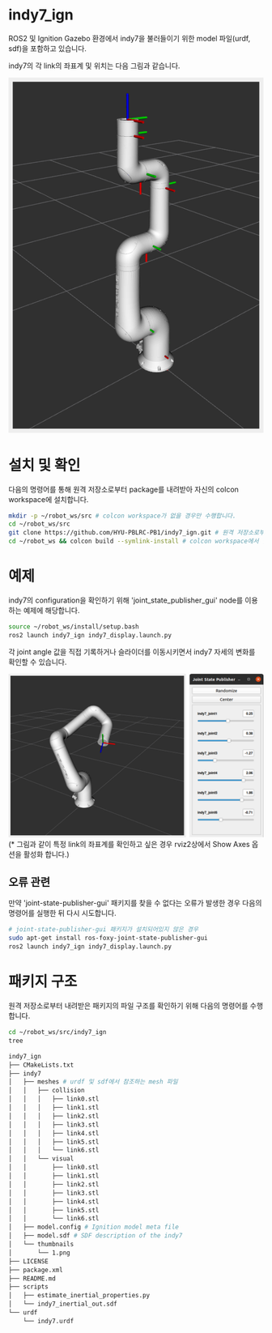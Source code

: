 # indy7_ign
ROS2 및 Ignition Gazebo 환경에서 indy7을 불러들이기 위한 model 파일(urdf, sdf)을 포함하고 있습니다.

<!--
![indy7](indy7/thumbnails/1.png)
-->
indy7의 각 link의 좌표계 및 위치는 다음 그림과 같습니다.

![example2](figure/robot_model.png)

# 설치 및 확인
다음의 명령어를 통해 원격 저장소로부터 package를 내려받아 자신의 colcon workspace에 설치합니다.

```bash
mkdir -p ~/robot_ws/src # colcon workspace가 없을 경우만 수행합니다.
cd ~/robot_ws/src
git clone https://github.com/HYU-PBLRC-PB1/indy7_ign.git # 원격 저장소로부터 package를 다운로드합니다.
cd ~/robot_ws && colcon build --symlink-install # colcon workspace에서 빌드를 진행합니다.
```

# 예제
indy7의 configuration을 확인하기 위해 'joint_state_publisher_gui' node를 이용하는 예제에 해당합니다.
```bash
source ~/robot_ws/install/setup.bash
ros2 launch indy7_ign indy7_display.launch.py
```
각 joint angle 값을 직접 기록하거나 슬라이더를 이동시키면서 indy7 자세의 변화를 확인할 수 있습니다.

![example1](figure/joint_state_publisher_gui.png)
(* 그림과 같이 특정 link의 좌표계를 확인하고 싶은 경우 rviz2상에서 Show Axes 옵션을 활성화 합니다.)

## 오류 관련
만약 'joint-state-publisher-gui' 패키지를 찾을 수 없다는 오류가 발생한 경우 다음의 명령어를 실행한 뒤 다시 시도합니다.
```bash
# joint-state-publisher-gui 패키지가 설치되어있지 않은 경우
sudo apt-get install ros-foxy-joint-state-publisher-gui
ros2 launch indy7_ign indy7_display.launch.py
```

# 패키지 구조
원격 저장소로부터 내려받은 패키지의 파일 구조를 확인하기 위해 다음의 명령어를 수행합니다.
```bash
cd ~/robot_ws/src/indy7_ign
tree
```

```bash
indy7_ign
├── CMakeLists.txt
├── indy7
│   ├── meshes # urdf 및 sdf에서 참조하는 mesh 파일
│   │   ├── collision
│   │   │   ├── link0.stl
│   │   │   ├── link1.stl
│   │   │   ├── link2.stl
│   │   │   ├── link3.stl
│   │   │   ├── link4.stl
│   │   │   ├── link5.stl
│   │   │   └── link6.stl
│   │   └── visual
│   │       ├── link0.stl
│   │       ├── link1.stl
│   │       ├── link2.stl
│   │       ├── link3.stl
│   │       ├── link4.stl
│   │       ├── link5.stl
│   │       └── link6.stl
│   ├── model.config # Ignition model meta file
│   ├── model.sdf # SDF description of the indy7
│   └── thumbnails
│       └── 1.png
├── LICENSE
├── package.xml
├── README.md
├── scripts
│   ├── estimate_inertial_properties.py
│   └── indy7_inertial_out.sdf
└── urdf
    └── indy7.urdf
```